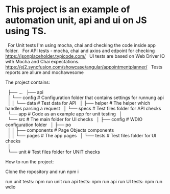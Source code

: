 # This project is an example of automation unit, api and ui on JS using TS.

&nbsp; For Unit tests I'm using mocha, chai and checking the code inside app folder.
&nbsp; For API tests - mocha, chai and axios and edpoint for checking https://jsonplaceholder.typicode.com/
&nbsp; UI tests are based on Web Driver IO with Mocha and Chai expectations. https://ej2.syncfusion.com/showcase/angular/appointmentplanner/
&nbsp; Tests reports are allure and mochawesome

The project contains:

&nbsp; ├── ...
&nbsp; ├── api                     
&nbsp; │   └── config            # Configuration folder that contains settings for runnung api
&nbsp; │   │   └── data          # Test data for API 
&nbsp; │   ├── helper            # The helper which handles parsing a request 
&nbsp; │   └── specs             # Test files folder for API checks  
&nbsp; └── app                   # Code as an example app for unit testing
&nbsp; │       
&nbsp; └── src                   # The main folder for UI checks
&nbsp; │   ├── config            # WDIO configuration folder
&nbsp; │   ├── po                
&nbsp; │   │   ├── components    # Page Objects components      
&nbsp; │   │   └── pages         # The app pages 
&nbsp; │   └── tests             # Test files folder for UI checks   
&nbsp; │   
&nbsp; └── unit                  # Test files folder for UNIT checks  



How to run the project:

Clone the ropository and run npm i

run unit tests: npm run unit
run api tests: npm run api
run UI tests: npm run wdio

